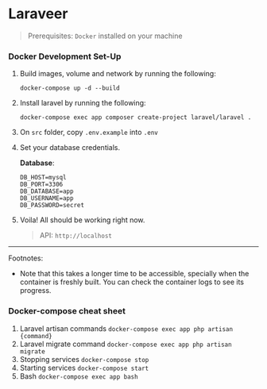# Laraveer

> Prerequisites: `Docker` installed on  your machine

### Docker Development Set-Up


1. Build images, volume and network by running the following:
    ```
    docker-compose up -d --build
    ```

2. Install laravel by running the following:

    ```
    docker-compose exec app composer create-project laravel/laravel .
    ```

3. On `src` folder, copy `.env.example` into `.env`

4. Set your database credentials.

    **Database**:
    ```
    DB_HOST=mysql
    DB_PORT=3306
    DB_DATABASE=app
    DB_USERNAME=app
    DB_PASSWORD=secret
    ```

5. Voila! All should be working right now.
   > API: `http://localhost`

----

Footnotes:

* Note that this takes a longer time to be accessible, specially when the container is freshly built. You can check the container logs to see its progress.

### Docker-compose cheat sheet
1. Laravel artisan commands `docker-compose exec app php artisan {command}`
2. Laravel migrate command `docker-compose exec app php artisan migrate`
3. Stopping services `docker-compose stop`
4. Starting services `docker-compose start`
5. Bash `docker-compose exec app bash`